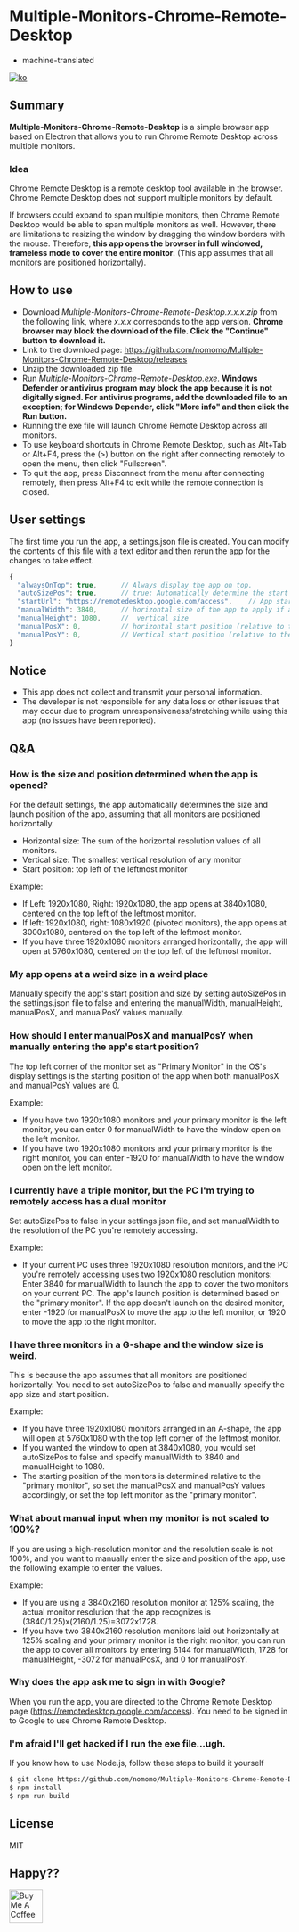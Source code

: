 # Multiple-Monitors-Chrome-Remote-Desktop

- machine-translated

[![ko](https://img.shields.io/badge/lang-ko--kr-green.svg)](https://github.com/nomomo/Multiple-Monitors-Chrome-Remote-Desktop/blob/main/README.md)

## Summary

**Multiple-Monitors-Chrome-Remote-Desktop** is a simple browser app based on Electron that allows you to run Chrome Remote Desktop across multiple monitors.

### Idea

Chrome Remote Desktop is a remote desktop tool available in the browser. Chrome Remote Desktop does not support multiple monitors by default.

If browsers could expand to span multiple monitors, then Chrome Remote Desktop would be able to span multiple monitors as well. However, there are limitations to resizing the window by dragging the window borders with the mouse. Therefore, **this app opens the browser in full windowed, frameless mode to cover the entire monitor**. (This app assumes that all monitors are positioned horizontally).

## How to use

- Download *Multiple-Monitors-Chrome-Remote-Desktop.x.x.x.zip* from the following link, where *x.x.x* corresponds to the app version. **Chrome browser may block the download of the file. Click the "Continue" button to download it.**
- Link to the download page: <https://github.com/nomomo/Multiple-Monitors-Chrome-Remote-Desktop/releases>
- Unzip the downloaded zip file.
- Run *Multiple-Monitors-Chrome-Remote-Desktop.exe*. **Windows Defender or antivirus program may block the app because it is not digitally signed. For antivirus programs, add the downloaded file to an exception; for Windows Depender, click "More info" and then click the Run button.**
- Running the exe file will launch Chrome Remote Desktop across all monitors.
- To use keyboard shortcuts in Chrome Remote Desktop, such as Alt+Tab or Alt+F4, press the (>) button on the right after connecting remotely to open the menu, then click "Fullscreen".
- To quit the app, press Disconnect from the menu after connecting remotely, then press Alt+F4 to exit while the remote connection is closed.

## User settings

The first time you run the app, a settings.json file is created. You can modify the contents of this file with a text editor and then rerun the app for the changes to take effect.

```javascript
{
  "alwaysOnTop": true,      // Always display the app on top.
  "autoSizePos": true,      // true: Automatically determine the start position and size of the app. false: Launch the app with a user-specified start position and size.
  "startUrl": "https://remotedesktop.google.com/access",    // App start page
  "manualWidth": 3840,      // horizontal size of the app to apply if autoSizePos is false
  "manualHeight": 1080,     //  vertical size
  "manualPosX": 0,          // horizontal start position (relative to the main monitor)
  "manualPosY": 0,          // Vertical start position (relative to the main monitor)
}
```

## Notice

- This app does not collect and transmit your personal information.
- The developer is not responsible for any data loss or other issues that may occur due to program unresponsiveness/stretching while using this app (no issues have been reported).

## Q&A

### How is the size and position determined when the app is opened?

For the default settings, the app automatically determines the size and launch position of the app, assuming that all monitors are positioned horizontally.

- Horizontal size: The sum of the horizontal resolution values of all monitors.
- Vertical size: The smallest vertical resolution of any monitor
- Start position: top left of the leftmost monitor

Example:

- If Left: 1920x1080, Right: 1920x1080, the app opens at 3840x1080, centered on the top left of the leftmost monitor.
- If left: 1920x1080, right: 1080x1920 (pivoted monitors), the app opens at 3000x1080, centered on the top left of the leftmost monitor.
- If you have three 1920x1080 monitors arranged horizontally, the app will open at 5760x1080, centered on the top left of the leftmost monitor.

### My app opens at a weird size in a weird place

Manually specify the app's start position and size by setting autoSizePos in the settings.json file to false and entering the manualWidth, manualHeight, manualPosX, and manualPosY values manually.

### How should I enter manualPosX and manualPosY when manually entering the app's start position?

The top left corner of the monitor set as "Primary Monitor" in the OS's display settings is the starting position of the app when both manualPosX and manualPosY values are 0.

Example:

- If you have two 1920x1080 monitors and your primary monitor is the left monitor, you can enter 0 for manualWidth to have the window open on the left monitor.
- If you have two 1920x1080 monitors and your primary monitor is the right monitor, you can enter -1920 for manualWidth to have the window open on the left monitor.

### I currently have a triple monitor, but the PC I'm trying to remotely access has a dual monitor

Set autoSizePos to false in your settings.json file, and set manualWidth to the resolution of the PC you're remotely accessing.

Example:

- If your current PC uses three 1920x1080 resolution monitors, and the PC you're remotely accessing uses two 1920x1080 resolution monitors: Enter 3840 for manualWidth to launch the app to cover the two monitors on your current PC. The app's launch position is determined based on the "primary monitor". If the app doesn't launch on the desired monitor, enter -1920 for manualPosX to move the app to the left monitor, or 1920 to move the app to the right monitor.

### I have three monitors in a G-shape and the window size is weird.

This is because the app assumes that all monitors are positioned horizontally. You need to set autoSizePos to false and manually specify the app size and start position.

Example:

- If you have three 1920x1080 monitors arranged in an A-shape, the app will open at 5760x1080 with the top left corner of the leftmost monitor.
- If you wanted the window to open at 3840x1080, you would set autoSizePos to false and specify manualWidth to 3840 and manualHeight to 1080.
- The starting position of the monitors is determined relative to the "primary monitor", so set the manualPosX and manualPosY values accordingly, or set the top left monitor as the "primary monitor".

### What about manual input when my monitor is not scaled to 100%?

If you are using a high-resolution monitor and the resolution scale is not 100%, and you want to manually enter the size and position of the app, use the following example to enter the values.

Example:

- If you are using a 3840x2160 resolution monitor at 125% scaling, the actual monitor resolution that the app recognizes is (3840/1.25)x(2160/1.25)=3072x1728.
- If you have two 3840x2160 resolution monitors laid out horizontally at 125% scaling and your primary monitor is the right monitor, you can run the app to cover all monitors by entering 6144 for manualWidth, 1728 for manualHeight, -3072 for manualPosX, and 0 for manualPosY.

### Why does the app ask me to sign in with Google?

When you run the app, you are directed to the Chrome Remote Desktop page (<https://remotedesktop.google.com/access>). You need to be signed in to Google to use Chrome Remote Desktop.

### I'm afraid I'll get hacked if I run the exe file...ugh.

If you know how to use Node.js, follow these steps to build it yourself

```bash
$ git clone https://github.com/nomomo/Multiple-Monitors-Chrome-Remote-Desktop.git
$ npm install
$ npm run build
```

## License

MIT

## Happy??

<a href="https://www.buymeacoffee.com/nomomo" target="_blank"><img src="https://cdn.buymeacoffee.com/buttons/default-yellow.png" alt="Buy Me A Coffee" height="60"></a>